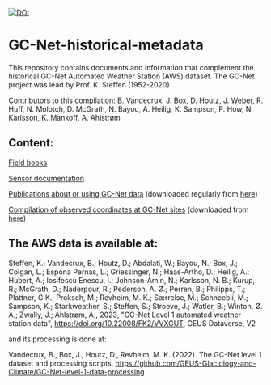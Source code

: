 [![DOI](https://zenodo.org/badge/DOI/10.5281/zenodo.7728549.svg)](https://doi.org/10.5281/zenodo.7728549)

# GC-Net-historical-metadata

This repository contains documents and information that complement the historical GC-Net Automated Weather Station (AWS) dataset.
The GC-Net project was lead by Prof. K. Steffen (1952-2020)
 
Contributors to this compilation:
B. Vandecrux, J. Box, D. Houtz, J. Weber, R. Huff, N. Molotch, D. McGrath, N. Bayou, A. Heilig, K. Sampson, P. How, N. Karlsson, K. Mankoff, A. Ahlstrøm

## Content:
[Field books](Field%20books)

[Sensor documentation](Sensor%20documentation)

[Publications about or using GC-Net data](GC-Net_publications.csv)
(downloaded regularly from [here](https://docs.google.com/spreadsheets/d/1K8E8agRnhvhMJW9e0Sh2Ojz69r2lDpA6ctM85hwhi0w/edit?usp=sharing))

[Compilation of observed coordinates at GC-Net sites](GC-Net_observed_coordinates.csv)
(downloaded from [here](https://docs.google.com/spreadsheets/d/1R2SA7rqo9PHfAAGeSVgy7eWVHRugV8Z3nbWga5Xin1U/edit?usp=sharing))

## The AWS data is available at:

Steffen, K.; Vandecrux, B.; Houtz, D.; Abdalati, W.; Bayou, N.; Box, J.; Colgan, L.; Espona Pernas, L.; Griessinger, N.; Haas-Artho, D.; Heilig, A.; Hubert, A.; Iosifescu Enescu, I.; Johnson-Amin, N.; Karlsson, N. B.; Kurup, R.; McGrath, D.; Naderpour, R.; Pederson, A. Ø.; Perren, B.; Philipps, T.; Plattner, G.K.; Proksch, M.; Revheim, M. K.; Særrelse, M.; Schneebli, M.; Sampson, K.; Starkweather, S.; Steffen, S.; Stroeve, J.; Watler, B.; Winton, Ø. A.; Zwally, J.; Ahlstrøm, A., 2023, "GC-Net Level 1 automated weather station data", https://doi.org/10.22008/FK2/VVXGUT, GEUS Dataverse, V2 

and its processing is done at:

Vandecrux, B., Box, J., Houtz, D., Revheim, M. K. (2022). The GC-Net level 1 dataset and processing scripts. https://github.com/GEUS-Glaciology-and-Climate/GC-Net-level-1-data-processing

